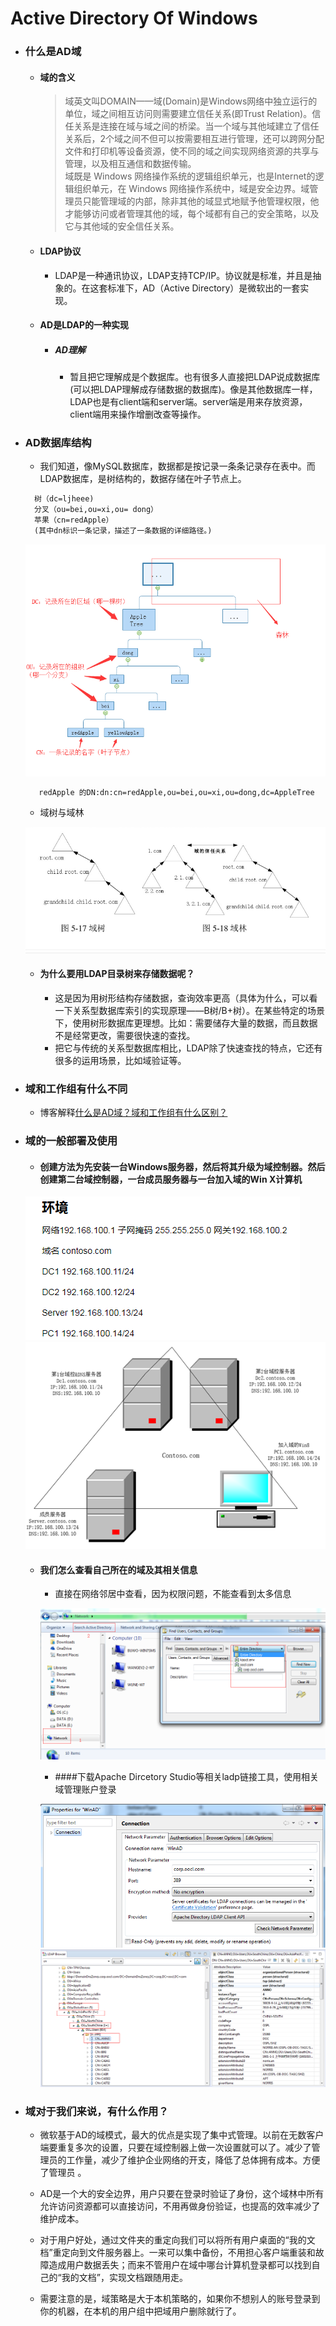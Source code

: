#  Active Directory Of Windows

- ### 什么是AD域
  - #### 域的含义
    > 域英文叫DOMAIN——域(Domain)是Windows网络中独立运行的单位，域之间相互访问则需要建立信任关系(即Trust Relation)。信任关系是连接在域与域之间的桥梁。当一个域与其他域建立了信任关系后，2个域之间不但可以按需要相互进行管理，还可以跨网分配文件和打印机等设备资源，使不同的域之间实现网络资源的共享与管理，以及相互通信和数据传输。
    <br>域既是 Windows 网络操作系统的逻辑组织单元，也是Internet的逻辑组织单元，在 Windows 网络操作系统中，域是安全边界。域管理员只能管理域的内部，除非其他的域显式地赋予他管理权限，他才能够访问或者管理其他的域，每个域都有自己的安全策略，以及它与其他域的安全信任关系。
    
  - #### LDAP协议
    - LDAP是一种通讯协议，LDAP支持TCP/IP。协议就是标准，并且是抽象的。在这套标准下，AD（Active Directory）是微软出的一套实现。
    
  - #### AD是LDAP的一种实现
    - ##### AD理解
      - 暂且把它理解成是个数据库。也有很多人直接把LDAP说成数据库(可以把LDAP理解成存储数据的数据库)。像是其他数据库一样，LDAP也是有client端和server端。server端是用来存放资源，client端用来操作增删改查等操作。
                                                                                                                                                                                                                                                                                                                                                                           
 - ### AD数据库结构
     - 我们知道，像MySQL数据库，数据都是按记录一条条记录存在表中。而LDAP数据库，是树结构的，数据存储在叶子节点上。
     
     ```html
       树（dc=ljheee)
       分叉（ou=bei,ou=xi,ou= dong）
       苹果（cn=redApple）
       (其中dn标识一条记录，描述了一条数据的详细路径。)
     ```
     ![](ldapTree.png)      
       
     ```html
        redApple 的DN:dn:cn=redApple,ou=bei,ou=xi,ou=dong,dc=AppleTree
     ```  
     - 域树与域林
     
     ![](adTreeAndForest.png)
                                                                                                                                                                                                                                                                                                                                                                   
    - #### 为什么要用LDAP目录树来存储数据呢？
      - 这是因为用树形结构存储数据，查询效率更高（具体为什么，可以看一下关系型数据库索引的实现原理——B树/B+树）。在某些特定的场景下，使用树形数据库更理想。比如：需要储存大量的数据，而且数据不是经常更改，需要很快速的查找。
      - 把它与传统的关系型数据库相比，LDAP除了快速查找的特点，它还有很多的运用场景，比如域验证等。
      
 - ### 域和工作组有什么不同
 
   - 博客解释[什么是AD域？域和工作组有什么区别？](http://blog.sina.com.cn/s/blog_4a3450310100n0ij.html)
   
 - ### 域的一般部署及使用
 
   - #### 创建方法为先安装一台Windows服务器，然后将其升级为域控制器。然后创建第二台域控制器，一台成员服务器与一台加入域的Win X计算机
   
   ![](adEnvironment.png) 
   ![](adBuild.png)      
   - #### 我们怎么查看自己所在的域及其相关信息
   
     - 直接在网络邻居中查看，因为权限问题，不能查看到太多信息
	 
      ![](adSearchInPC.png)
	  
     - ####下载Apache Dircetory Studio等相关ladp链接工具，使用相关域管理账户登录
	 
      ![](adApacheConn.png)
      ![](adApache.png) 
	  
 - ### 域对于我们来说，有什么作用？
   - <P>微软基于AD的域模式，最大的优点是实现了集中式管理。以前在无数客户端要重复多次的设置，只要在域控制器上做一次设置就可以了。减少了管理员的工作量，减少了维护企业网络的开支，降低了总体拥有成本。方便了管理员 。</P>
   - <P>AD是一个大的安全边界，用户只要在登录时验证了身份，这个域林中所有允许访问资源都可以直接访问，不用再做身份验证，也提高的效率减少了维护成本。</P>
   - <P>对于用户好处，通过文件夹的重定向我们可以将所有用户桌面的“我的文档”重定向到文件服务器上。一来可以集中备份，不用担心客户端重装和故障造成用户数据丢失；而来不管用户在域中哪台计算机登录都可以找到自己的“我的文档”，实现文档跟随用走。</P>
   - <P>需要注意的是，域策略是大于本机策略的，如果你不想别人的账号登录到你的机器，在本机的用户组中把域用户删除就行了。                                                       </P>                                                                                                                                                     